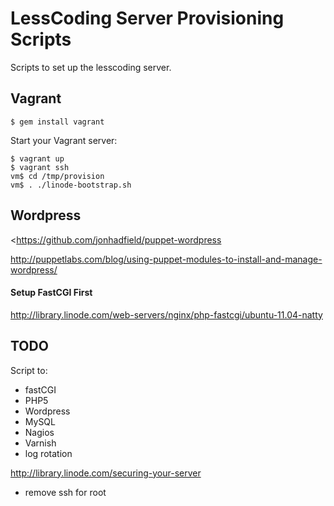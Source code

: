 # LessCoding Server Provisioning Scripts

Scripts to set up the lesscoding server.


## Vagrant

    $ gem install vagrant

Start your Vagrant server:

    $ vagrant up
    $ vagrant ssh
    vm$ cd /tmp/provision
    vm$ . ./linode-bootstrap.sh

## Wordpress

<https://github.com/jonhadfield/puppet-wordpress

<http://puppetlabs.com/blog/using-puppet-modules-to-install-and-manage-wordpress/>


#### Setup FastCGI First

<http://library.linode.com/web-servers/nginx/php-fastcgi/ubuntu-11.04-natty>


## TODO

Script to:

* fastCGI
* PHP5
* Wordpress
* MySQL
* Nagios
* Varnish
* log rotation



<http://library.linode.com/securing-your-server>
  - remove ssh for root
